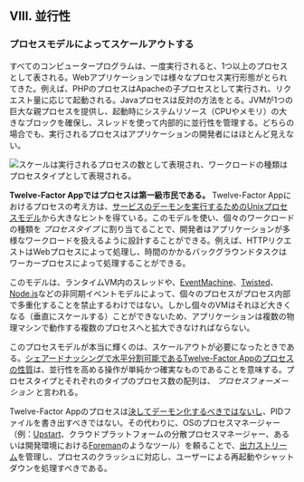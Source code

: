 ## VIII. 並行性
### プロセスモデルによってスケールアウトする

すべてのコンピュータープログラムは、一度実行されると、1つ以上のプロセスとして表される。Webアプリケーションでは様々なプロセス実行形態がとられてきた。例えば、PHPのプロセスはApacheの子プロセスとして実行され、リクエスト量に応じて起動される。Javaプロセスは反対の方法をとる。JVMが1つの巨大な親プロセスを提供し、起動時にシステムリソース（CPUやメモリ）の大きなブロックを確保し、スレッドを使って内部的に並行性を管理する。どちらの場合でも、実行されるプロセスはアプリケーションの開発者にはほとんど見えない。

![スケールは実行されるプロセスの数として表現され、ワークロードの種類はプロセスタイプとして表現される。](/images/process-types.png)

**Twelve-Factor Appではプロセスは第一級市民である。** Twelve-Factor Appにおけるプロセスの考え方は、[サービスのデーモンを実行するためのUnixプロセスモデル](http://adam.heroku.com/past/2011/5/9/applying_the_unix_process_model_to_web_apps/)から大きなヒントを得ている。このモデルを使い、個々のワークロードの種類を *プロセスタイプ* に割り当てることで、開発者はアプリケーションが多様なワークロードを扱えるように設計することができる。例えば、HTTPリクエストはWebプロセスによって処理し、時間のかかるバックグラウンドタスクはワーカープロセスによって処理することができる。

このモデルは、ランタイムVM内のスレッドや、[EventMachine](http://rubyeventmachine.com/)、[Twisted](http://twistedmatrix.com/trac/)、[Node.js](http://nodejs.org/)などの非同期イベントモデルによって、個々のプロセスがプロセス内部で多重化することを禁止するわけではない。しかし個々のVMはそれほど大きくなる（垂直にスケールする）ことができないため、アプリケーションは複数の物理マシンで動作する複数のプロセスへと拡大できなければならない。

このプロセスモデルが本当に輝くのは、スケールアウトが必要になったときである。[シェアードナッシングで水平分割可能であるTwelve-Factor Appのプロセスの性質](/processes)は、並行性を高める操作が単純かつ確実なものであることを意味する。プロセスタイプとそれぞれのタイプのプロセス数の配列は、 *プロセスフォーメーション* と言われる。

Twelve-Factor Appのプロセスは[決してデーモン化するべきではないし](http://dustin.github.com/2010/02/28/running-processes.html)、PIDファイルを書き出すべきではない。その代わりに、OSのプロセスマネージャー（例：[Upstart](http://upstart.ubuntu.com/)、クラウドプラットフォームの分散プロセスマネージャー、あるいは開発環境における[Foreman](http://blog.daviddollar.org/2011/05/06/introducing-foreman.html)のようなツール）を頼ることで、[出力ストリーム](/logs)を管理し、プロセスのクラッシュに対応し、ユーザーによる再起動やシャットダウンを処理すべきである。
